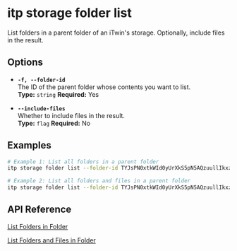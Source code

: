 # itp storage folder list

List folders in a parent folder of an iTwin's storage. Optionally, include files in the result.

## Options

- **`-f, --folder-id`**  
  The ID of the parent folder whose contents you want to list.  
  **Type:** `string` **Required:** Yes

- **`--include-files`**  
  Whether to include files in the result.  
  **Type:** `flag` **Required:** No

## Examples

```bash
# Example 1: List all folders in a parent folder
itp storage folder list --folder-id TYJsPN0xtkWId0yUrXkS5pN5AQzuullIkxz5aDnDJSI

# Example 2: List all folders and files in a parent folder
itp storage folder list --folder-id TYJsPN0xtkWId0yUrXkS5pN5AQzuullIkxz5aDnDJSI --include-files
```

## API Reference

[List Folders in Folder](https://developer.bentley.com/apis/storage/operations/get-folders-in-folder/)

[List Folders and Files in Folder](https://developer.bentley.com/apis/storage/operations/get-folders-and-files-in-folder/)